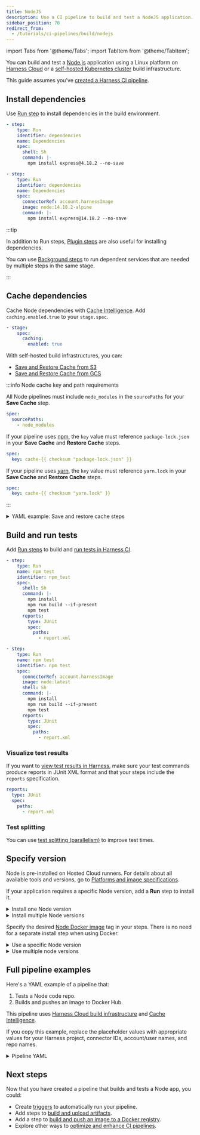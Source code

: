 ```yaml
---
title: NodeJS
description: Use a CI pipeline to build and test a NodeJS application.
sidebar_position: 70
redirect_from:
  - /tutorials/ci-pipelines/build/nodejs
---
```


import Tabs from '@theme/Tabs';
import TabItem from '@theme/TabItem';

<CTABanner
  buttonText="Learn More"
  title="Continue your learning journey."
  tagline="Take a Continuous Integration Certification today!"
  link="/certifications/continuous-integration"
  closable={true}
  target="_self"
/>

You can build and test a [Node.js](https://nodejs.org/en/docs/guides/getting-started-guide) application using a Linux platform on [Harness Cloud](/docs/continuous-integration/use-ci/set-up-build-infrastructure/use-harness-cloud-build-infrastructure) or a [self-hosted Kubernetes cluster](/docs/category/set-up-kubernetes-cluster-build-infrastructures/) build infrastructure.

This guide assumes you've [created a Harness CI pipeline](/docs/continuous-integration/use-ci/prep-ci-pipeline-components).

## Install dependencies

Use [Run step](/docs/continuous-integration/use-ci/run-step-settings) to install dependencies in the build environment.

<Tabs>
<TabItem value="Harness Cloud">

```yaml
- step:
    type: Run
    identifier: dependencies
    name: Dependencies
    spec:
      shell: Sh
      command: |-
        npm install express@4.18.2 --no-save
```

</TabItem>
<TabItem value="Self-hosted">

```yaml
- step:
    type: Run
    identifier: dependencies
    name: Dependencies
    spec:
      connectorRef: account.harnessImage
      image: node:14.18.2-alpine
      command: |-
        npm install express@14.18.2 --no-save
```

</TabItem>
</Tabs>

:::tip

In addition to Run steps, [Plugin steps](/docs/continuous-integration/use-ci/use-drone-plugins/explore-ci-plugins) are also useful for installing dependencies.

You can use [Background steps](/docs/continuous-integration/use-ci/manage-dependencies/background-step-settings) to run dependent services that are needed by multiple steps in the same stage.

:::

## Cache dependencies

<Tabs>
<TabItem value="cloud" label="Harness Cloud" default>

Cache Node dependencies with [Cache Intelligence](/docs/continuous-integration/use-ci/caching-ci-data/cache-intelligence). Add `caching.enabled.true` to your `stage.spec`.

```yaml
- stage:
    spec:
      caching:
        enabled: true
```

</TabItem>
<TabItem value="selfhosted" label="Self-hosted">

With self-hosted build infrastructures, you can:

- [Save and Restore Cache from S3](/docs/continuous-integration/use-ci/caching-ci-data/saving-cache/)
- [Save and Restore Cache from GCS](/docs/continuous-integration/use-ci/caching-ci-data/save-cache-in-gcs)

:::info Node cache key and path requirements

All Node pipelines must include `node_modules` in the `sourcePaths` for your **Save Cache** step.

```yaml
spec:
  sourcePaths:
    - node_modules
```

If your pipeline uses [npm](https://www.npmjs.com/), the `key` value must reference `package-lock.json` in your **Save Cache** and **Restore Cache** steps.

```yaml
spec:
  key: cache-{{ checksum "package-lock.json" }}
```

If your pipeline uses [yarn](https://yarnpkg.com/), the `key` value must reference `yarn.lock` in your **Save Cache** and **Restore Cache** steps.

```yaml
spec:
  key: cache-{{ checksum "yarn.lock" }}
```

:::

<details>
<summary>YAML example: Save and restore cache steps</summary>

Here's an example of a pipeline with **Save Cache to S3** and **Restore Cache from S3** steps.

```yaml
            steps:
              - step:
                  type: RestoreCacheS3
                  name: Restore Cache From S3
                  identifier: Restore_Cache_From_S3
                  spec:
                    connectorRef: AWS_Connector
                    region: us-east-1
                    bucket: your-s3-bucket
                    key: cache-{{ checksum "package-lock.json" }}
                    archiveFormat: Tar
              - step:
                  type: Run
                  ...
              - step:
                  type: BuildAndPushDockerRegistry
                  ...
              - step:
                  type: SaveCacheS3
                  name: Save Cache to S3
                  identifier: Save_Cache_to_S3
                  spec:
                    connectorRef: AWS_Connector
                    region: us-east-1
                    bucket: your-s3-bucket
                    key: cache-{{ checksum "package-lock.json" }}
                    sourcePaths:
                      - node_modules
                    archiveFormat: Tar
```

</details>

</TabItem>
</Tabs>

## Build and run tests

Add [Run steps](/docs/continuous-integration/use-ci/run-step-settings) to build and [run tests in Harness CI](/docs/continuous-integration/use-ci/run-tests/run-tests-in-ci).

<Tabs>
<TabItem value="Harness Cloud">

```yaml
- step:
    type: Run
    name: npm test
    identifier: npm_test
    spec:
      shell: Sh
      command: |-
        npm install
        npm run build --if-present
        npm test
      reports:
        type: JUnit
        spec:
          paths:
            - report.xml
```

</TabItem>
<TabItem value="Self-hosted">

```yaml
- step:
    type: Run
    name: npm test
    identifier: npm test
    spec:
      connectorRef: account.harnessImage
      image: node:latest
      shell: Sh
      command: |-
        npm install
        npm run build --if-present
        npm test
      reports:
        type: JUnit
        spec:
          paths:
            - report.xml
```

</TabItem>
</Tabs>

### Visualize test results

If you want to [view test results in Harness](/docs/continuous-integration/use-ci/run-tests/viewing-tests/), make sure your test commands produce reports in JUnit XML format and that your steps include the `reports` specification.

```yaml
reports:
  type: JUnit
  spec:
    paths:
      - report.xml
```

### Test splitting

You can use [test splitting (parallelism)](/docs/continuous-integration/use-ci/run-tests/speed-up-ci-test-pipelines-using-parallelism) to improve test times.

## Specify version

<Tabs>
<TabItem value="Harness Cloud">

Node is pre-installed on Hosted Cloud runners. For details about all available tools and versions, go to [Platforms and image specifications](/docs/continuous-integration/use-ci/set-up-build-infrastructure/use-harness-cloud-build-infrastructure#platforms-and-image-specifications).

If your application requires a specific Node version, add a **Run** step to install it.

<details>
<summary>Install one Node version</summary>

```yaml
- step:
    type: Run
    name: Install Node
    identifier: installnode
    spec:
      shell: Sh
      envVariables:
        NODE_VERSION: 18.16.0
      command: |-
        mkdir $HOME/nodejs
        curl -L https://nodejs.org/dist/v${NODE_VERSION}/node-v${NODE_VERSION}-linux-x64.tar.xz | tar xJ -C $HOME/nodejs
        export PATH=$HOME/nodejs/node-v${NODE_VERSION}-linux-x64/bin:$PATH
```

</details>

<details>
<summary>Install multiple Node versions</summary>

1. Add the [matrix looping strategy](/docs/platform/pipelines/looping-strategies/looping-strategies-matrix-repeat-and-parallelism) configuration to your stage.

```yaml
- stage:
    strategy:
      matrix:
        nodeVersion:
          - 18.16.0
          - 20.2.0
```

2. Reference the matrix variable in your steps.

```yaml
- step:
    type: Run
    name: Install node
    identifier: installnode
    spec:
      shell: Sh
      command: |-
        mkdir $HOME/nodejs
        curl -L https://nodejs.org/dist/v${NODE_VERSION}/node-v${NODE_VERSION}-linux-x64.tar.xz | tar xJ -C $HOME/nodejs
        export PATH=$HOME/nodejs/node-v${NODE_VERSION}-linux-x64/bin:$PATH
      envVariables:
        NODE_VERSION: <+matrix.nodeVersion>
```

</details>

</TabItem>
<TabItem value="Self-hosted">

Specify the desired [Node Docker image](https://hub.docker.com/_/node) tag in your steps. There is no need for a separate install step when using Docker.

<details>
<summary>Use a specific Node version</summary>

```yaml
- step:
    type: Run
    name: Node Version
    identifier: nodeversion
    spec:
      connectorRef: account.harnessImage
      image: node:18.16.0
      shell: Sh
      command: |-
        npm version
```

</details>

<details>
<summary>Use multiple node versions</summary>

1. Add the [matrix looping strategy](/docs/platform/pipelines/looping-strategies/looping-strategies-matrix-repeat-and-parallelism) configuration to your stage.

```yaml
- stage:
    strategy:
      matrix:
        nodeVersion:
          - 18.16.0
          - 20.2.0
```

2. Reference the matrix variable in the `image` field of your steps.

```yaml
- step:
    type: Run
    name: Node Version
    identifier: nodeversion
    spec:
      connectorRef: account.harnessImage
      image: node:<+matrix.nodeVersion>
      shell: Sh
      command: |-
        npm version
```

</details>

</TabItem>
</Tabs>

## Full pipeline examples

Here's a YAML example of a pipeline that:

1. Tests a Node code repo.
2. Builds and pushes an image to Docker Hub.

This pipeline uses [Harness Cloud build infrastructure](/docs/continuous-integration/use-ci/set-up-build-infrastructure/use-harness-cloud-build-infrastructure) and [Cache Intelligence](/docs/continuous-integration/use-ci/caching-ci-data/cache-intelligence).

If you copy this example, replace the placeholder values with appropriate values for your Harness project, connector IDs, account/user names, and repo names.

<details>
<summary>Pipeline YAML</summary>

```yaml
pipeline:
  name: nodejs-sample
  identifier: nodejssample
  projectIdentifier: default
  orgIdentifier: default
  tags: {}
  stages:
    - stage:
        name: Build Node App
        identifier: Build_Node_App
        description: ""
        type: CI
        spec:
          cloneCodebase: true
          caching:
            enabled: true
          platform:
            os: Linux
            arch: Amd64
          runtime:
            type: Cloud
            spec: {}
          execution:
            steps:
              - step:
                  type: Run
                  name: npm test
                  identifier: npm_test
                  spec:
                    shell: Sh
                    command: |-
                      npm install
                      npm run build --if-present
                      npm test
              - step:
                  type: BuildAndPushDockerRegistry
                  name: BuildAndPushDockerRegistry_1
                  identifier: BuildAndPushDockerRegistry_1
                  spec:
                    connectorRef: YOUR_DOCKER_CONNECTOR_ID
                    repo: YOUR_DOCKER_HUB_USERNAME/DOCKER_REPO_NAME
                    tags:
                      - <+pipeline.sequenceId>
  properties:
    ci:
      codebase:
        connectorRef: YOUR_CODE_REPO_CONNECTOR_ID
        repoName: YOUR_REPO_NAME
        build: <+input>
```

</details>

## Next steps

Now that you have created a pipeline that builds and tests a Node app, you could:

- Create [triggers](/docs/category/triggers) to automatically run your pipeline.
- Add steps to [build and upload artifacts](/docs/category/build-push-upload-download).
- Add a step to [build and push an image to a Docker registry](/docs/continuous-integration/use-ci/build-and-upload-artifacts/build-and-push/build-and-push-to-docker-registry).
- Explore other ways to [optimize and enhance CI pipelines](/docs/continuous-integration/use-ci/optimize-and-more/optimizing-ci-build-times).
